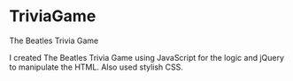 # TriviaGame
The Beatles Trivia Game

I created The Beatles Trivia Game using JavaScript for the logic and jQuery to manipulate the HTML. Also used stylish CSS.
